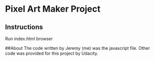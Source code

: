 # Pixel Art Maker Project

## Instructions
Run index.html browser

##About
The code written by Jeremy (me) was the javascript file. Other code was provided for this project by Udacity.


